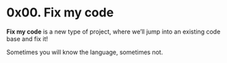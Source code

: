 # 0x00. Fix my code

**Fix my code** is a new type of project, where we’ll jump into an existing code base and fix it!

Sometimes you will know the language, sometimes not.